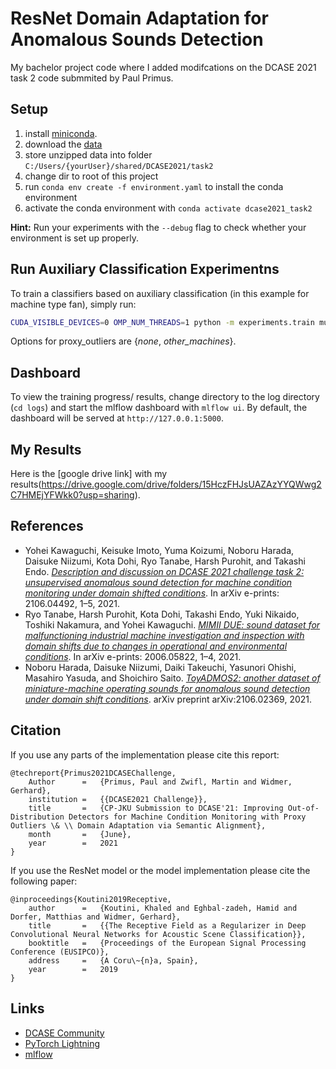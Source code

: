 # ResNet Domain Adaptation for Anomalous Sounds Detection
My bachelor project code where I added modifcations on the DCASE 2021 task 2 code submmited by Paul Primus.



## Setup



1. install [miniconda](https://docs.conda.io/en/latest/miniconda.html).
2. download the [data](http://dcase.community/challenge2021/task-unsupervised-detection-of-anomalous-sounds#download)
3. store unzipped data into folder `C:/Users/{yourUser}/shared/DCASE2021/task2` 
4. change dir to root of this project
5. run `conda env create -f environment.yaml` to install the conda environment
6. activate the conda environment with `conda activate dcase2021_task2`

**Hint:** Run your experiments with the `--debug` flag to check whether your environment is set up properly. 

## Run Auxiliary Classification Experimentns

To train a classifiers based on auxiliary classification (in this example for machine type fan), simply run:

```bash
CUDA_VISIBLE_DEVICES=0 OMP_NUM_THREADS=1 python -m experiments.train multi_section --version auxiliary_classification --proxy_outliers other_machines --proxy_outlier_lambda 0.5 --machine_type fan
```
Options for proxy_outliers are {*none*, *other_machines*}. 


## Dashboard

To view the training progress/ results, change directory to the log directory (`cd logs`) and start the mlflow dashboard with `mlflow ui`.
By default, the dashboard will be served at `http://127.0.0.1:5000`.

## My Results
Here is the [google drive link] with my results(https://drive.google.com/drive/folders/15HczFHJsUAZAzYYQWwg2C7HMEjYFWkk0?usp=sharing).

## References

- Yohei Kawaguchi, Keisuke Imoto, Yuma Koizumi, Noboru Harada, Daisuke Niizumi, Kota Dohi, Ryo Tanabe, Harsh Purohit, and Takashi Endo. [*Description and discussion on DCASE 2021 challenge task 2: unsupervised anomalous sound detection for machine condition monitoring under domain shifted conditions*](https://arxiv.org/pdf/2106.04492.pdf). In arXiv e-prints: 2106.04492, 1–5, 2021. 
- Ryo Tanabe, Harsh Purohit, Kota Dohi, Takashi Endo, Yuki Nikaido, Toshiki Nakamura, and Yohei Kawaguchi. [*MIMII DUE: sound dataset for malfunctioning industrial machine investigation and inspection with domain shifts due to changes in operational and environmental conditions*](https://arxiv.org/pdf/2105.02702.pdf). In arXiv e-prints: 2006.05822, 1–4, 2021.
- Noboru Harada, Daisuke Niizumi, Daiki Takeuchi, Yasunori Ohishi, Masahiro Yasuda, and Shoichiro Saito. [*ToyADMOS2: another dataset of miniature-machine operating sounds for anomalous sound detection under domain shift conditions*](https://arxiv.org/pdf/2106.02369.pdf). arXiv preprint arXiv:2106.02369, 2021.

## Citation
If you use any parts of the implementation please cite this report:
```
@techreport{Primus2021DCASEChallenge,
    Author      =   {Primus, Paul and Zwifl, Martin and Widmer, Gerhard},
    institution =   {{DCASE2021 Challenge}},
    title       =   {CP-JKU Submission to DCASE'21: Improving Out-of-Distribution Detectors for Machine Condition Monitoring with Proxy Outliers \& \\ Domain Adaptation via Semantic Alignment},
    month       =   {June},
    year        =   2021
}
```

If you use the ResNet model or the model implementation please cite the following paper:
```
@inproceedings{Koutini2019Receptive,
    author      =   {Koutini, Khaled and Eghbal-zadeh, Hamid and Dorfer, Matthias and Widmer, Gerhard},
    title       =   {{The Receptive Field as a Regularizer in Deep Convolutional Neural Networks for Acoustic Scene Classification}},
    booktitle   =   {Proceedings of the European Signal Processing Conference (EUSIPCO)},
    address     =   {A Coru\~{n}a, Spain},
    year        =   2019
}
```

## Links
- [DCASE Community](http://dcase.community/)
- [PyTorch Lightning](https://github.com/PyTorchLightning/pytorch-lightning)
- [mlflow](https://mlflow.org/)
